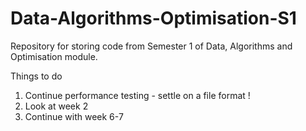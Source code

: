 # Data-Algorithms-Optimisation-S1
Repository for storing code from Semester 1 of Data, Algorithms and Optimisation module.

Things to do
1. Continue performance testing - settle on a file format !
2. Look at week 2
4. Continue with week 6-7
